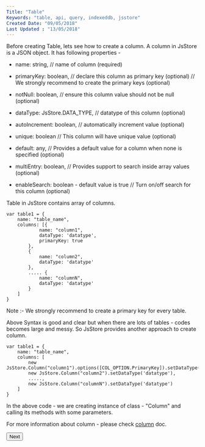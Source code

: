 ```yaml
---
Title: "Table"
Keywords: "table, api, query, indexeddb, jsstore"
Created Date: "09/05/2018"
Last Updated : "13/05/2018"
---
```


Before creating Table, lets see how to create a column. A column in JsStore is a JSON object. It has following properties -

* name: string, // name of column (required)

* primaryKey: boolean, // declare this column as primary key (optional)
    // We strongly recommend to create the primary keys (optional)

* notNull: boolean, // ensure this column value should not be null (optional)

* dataType: JsStore.DATA_TYPE, // datatype of this column (optional)

* autoIncrement: boolean, // automatically increment value (optional)

* unique: boolean // This column will have unique value (optional)

* default: any, // Provides a default value for a column when none is specified (optional)

* multiEntry: boolean, // Provides support to search inside array values (optional)

* enableSearch: boolean - default value is true // Turn on/off search for this column (optional)

Table in JsStore contains array of columns.

```
var table1 = {
    name: "table_name",
    columns: [{
            name: "column1",
            dataType: 'datatype',
            primaryKey: true
        },
        {
            name: "column2",
            dataType: 'datatype'
        },
        ..... {
            name: "columnN",
            dataType: 'datatype'
        }
    ]
}
```

Note :- We strongly recommend to create a primary key for every table.

Above Syntax is good and clear but when there are lots of tables - codes becomes large and messy. So JsStore provides another approach to create column.

```
var table1 = {
    name: "table_name",
    columns: [
        new JsStore.Column("column1").options([COL_OPTION.PrimaryKey]).setDataType('datatype'),
        new JsStore.Column("column2").setDataType('datatype'),
        .....,
        new JsStore.Column("columnN").setDataType('datatype')
    ]
}
```
In the above code - we are creating instance of class - "Column" and calling its methods with some parameters.

For more information about column - please check [column](/tutorial/column) doc.

<p class="margin-top-40px center-align">
    <button class="btn info btnNext">Next</button>
</p>